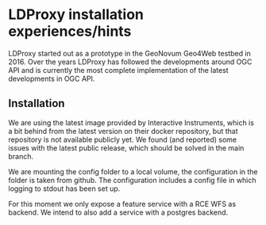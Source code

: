 # LDProxy installation experiences/hints

LDProxy started out as a prototype in the GeoNovum Geo4Web testbed in 2016. Over the years LDProxy has followed the developments around OGC API and is currently the most complete implementation of the latest developments in OGC API.

## Installation

We are using the latest image provided by Interactive Instruments, which is a bit behind from the latest version on their docker repository, but that repository is not available publicly yet. We found (and reported) some issues with the latest public release, which should be solved in the main branch.

We are mounting the config folder to a local volume, the configuration in the folder is taken from github. The configuration includes a config file in which logging to stdout has been set up.

For this moment we only expose a feature service with a RCE WFS as backend. We intend to also add a service with a postgres backend.
